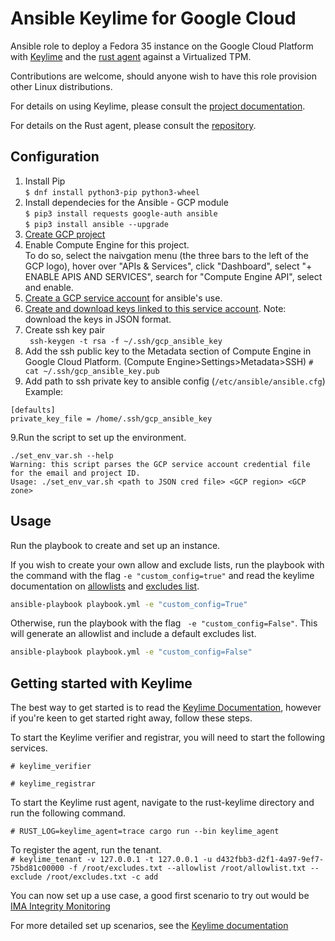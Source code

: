 # Ansible Keylime for Google Cloud
Ansible role to deploy a Fedora 35 instance on the Google Cloud Platform with [Keylime](https://github.com/keylime/keylime) and the [rust agent](https://github.com/keylime/rust-keylime) against a Virtualized TPM.

Contributions are welcome, should anyone wish to have this role provision other Linux distributions.

For details on using Keylime, please consult the
[project documentation](https://keylime-docs.readthedocs.io/en/latest/).

For details on the Rust agent, please consult the [repository](https://github.com/keylime/rust-keylime).

## Configuration
1. Install Pip \
`$ dnf install python3-pip python3-wheel`
2.  Install dependecies for the Ansible - GCP module \
`$ pip3 install requests google-auth ansible` \
`$ pip3 install ansible --upgrade`
3. [Create GCP project](https://cloud.google.com/resource-manager/docs/creating-managing-projects)
4. Enable Compute Engine for this project. \
To do so, select the naivgation menu (the three bars to the left of the GCP logo), hover over "APIs & Services", click "Dashboard", select "+ ENABLE APIS AND SERVICES", search for "Compute Engine API", select and enable. 
4. [Create a GCP service account](https://developers.google.com/identity/protocols/oauth2/service-account#creatinganaccount) for ansible's use. 
5. [Create and download keys linked to this service account](https://support.google.com/cloud/answer/6158849?hl=en&ref_topic=6262490#serviceaccounts&zippy=%2Cservice-accounts). Note: download the keys in JSON format.
6. Create ssh key pair \
` ssh-keygen -t rsa -f ~/.ssh/gcp_ansible_key` 
7. Add the ssh public key to the Metadata section of Compute Engine in Google Cloud Platform. (Compute Engine>Settings>Metadata>SSH) 
`#  cat ~/.ssh/gcp_ansible_key.pub`
8. Add path to ssh private key to ansible config (`/etc/ansible/ansible.cfg`) \
Example:
```
[defaults] 
private_key_file = /home/.ssh/gcp_ansible_key
```
9.Run the script to set up the environment. 
```
./set_env_var.sh --help
Warning: this script parses the GCP service account credential file for the email and project ID.
Usage: ./set_env_var.sh <path to JSON cred file> <GCP region> <GCP zone>
```
## Usage
Run the playbook to create and set up an instance. 

If you wish to create your own allow and exclude lists, run the playbook with the command with the flag `-e "custom_config=true"` and read the keylime documentation on [allowlists](https://keylime-docs.readthedocs.io/en/latest/user_guide/runtime_ima.html?highlight=allowlist#keylime-ima-allowlists) and [excludes list](https://keylime-docs.readthedocs.io/en/latest/user_guide/runtime_ima.html?highlight=excludes%20list%20#excludes-list).

```bash
ansible-playbook playbook.yml -e "custom_config=True"
```

Otherwise, run the playbook with the flag ` -e "custom_config=False"`. This will generate an allowlist and include a default excludes list. 
```bash
ansible-playbook playbook.yml -e "custom_config=False"
```

## Getting started with Keylime 
The best way to get started is to read the [Keylime
Documentation](https://keylime-docs.readthedocs.io/en/latest/), however if you're keen to get started right away, follow these steps.

To start the Keylime verifier and registrar, you will need to start the following services. 

`# keylime_verifier`

`# keylime_registrar`

To start the Keylime rust agent, navigate to the rust-keylime directory and run the following command.

`# RUST_LOG=keylime_agent=trace cargo run --bin keylime_agent`

To register the agent, run the tenant. \
`# keylime_tenant -v 127.0.0.1 -t 127.0.0.1 -u d432fbb3-d2f1-4a97-9ef7-75bd81c00000 -f /root/excludes.txt --allowlist /root/allowlist.txt --exclude /root/excludes.txt -c add`

You can now set up a use case, a good first scenario to try out would be [IMA
Integrity Monitoring](https://keylime-docs.readthedocs.io/en/latest/user_guide/runtime_ima.html)

For more detailed set up scenarios, see the [Keylime
documentation](https://keylime-docs.readthedocs.io/en/latest/user_guide/runtime_ima.html)
